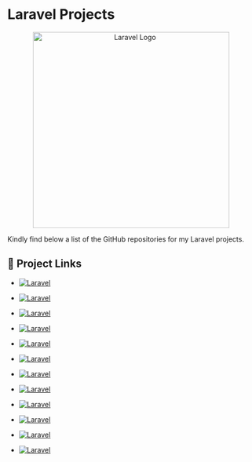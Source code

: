 # Laravel Projects
<p align="center"><a href="https://laravel.com" target="_blank"><img src="https://raw.githubusercontent.com/laravel/art/master/logo-lockup/5%20SVG/2%20CMYK/1%20Full%20Color/laravel-logolockup-cmyk-red.svg" width="400" alt="Laravel Logo"></a></p>

Kindly find below a list of the GitHub repositories for my Laravel projects.

## 🔗 Project Links

- [![Laravel](https://img.shields.io/badge/Barta-%23FF2D20.svg?style=for-the-badge&logo=laravel&logoColor=white)](https://github.com/mokammeltanvir/Barta.git)

- [![Laravel](https://img.shields.io/badge/Venue--Vista-%23FF2D20.svg?style=for-the-badge&logo=laravel&logoColor=white)](https://github.com/mokammeltanvir/Venue-Vista.git)

- [![Laravel](https://img.shields.io/badge/Portfolio--Website--Laravel-%23FF2D20.svg?style=for-the-badge&logo=laravel&logoColor=white)](https://github.com/mokammeltanvir/Portfolio-Web-Laravel.git)

- [![Laravel](https://img.shields.io/badge/ToHoney--Ecommerce--website-%23FF2D20.svg?style=for-the-badge&logo=laravel&logoColor=white)](https://github.com/mokammeltanvir/ToHoney-Ecommerce-Project)

- [![Laravel](https://img.shields.io/badge/Codexwise--Ecommerce--web-%23FF2D20.svg?style=for-the-badge&logo=laravel&logoColor=white)](https://github.com/mokammeltanvir/Codexwise-Ecommerce)

- [![Laravel](https://img.shields.io/badge/Laravel10--Blog--website-%23FF2D20.svg?style=for-the-badge&logo=laravel&logoColor=white)](https://github.com/mokammeltanvir/Laravel10-Blog)

- [![Laravel](https://img.shields.io/badge/School--Management--System-%23FF2D20.svg?style=for-the-badge&logo=laravel&logoColor=white)](https://github.com/mokammeltanvir/Emersion-School-Management-System)

- [![Laravel](https://img.shields.io/badge/Learning--Management--System-%23FF2D20.svg?style=for-the-badge&logo=laravel&logoColor=white)](https://github.com/mokammeltanvir/Learning-Management-System)

- [![Laravel](https://img.shields.io/badge/Onetech--Ecommerce--Store-%23FF2D20.svg?style=for-the-badge&logo=laravel&logoColor=white)](https://github.com/mokammeltanvir/Onetech-Ecommerce-Store)

- [![Laravel](https://img.shields.io/badge/Company--Dynamic--Website-%23FF2D20.svg?style=for-the-badge&logo=laravel&logoColor=white)](https://github.com/mokammeltanvir/Company-Dynamic-Website)

- [![Laravel](https://img.shields.io/badge/Static--Portfolio--Website-%23FF2D20.svg?style=for-the-badge&logo=laravel&logoColor=white)](https://github.com/mokammeltanvir/Portfolio-Static-Laravel)

- [![Laravel](https://img.shields.io/badge/Payment--Gateways--Laravel-%23FF2D20.svg?style=for-the-badge&logo=laravel&logoColor=white)](https://github.com/mokammeltanvir/Payment-Gateways-Laravel)
